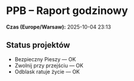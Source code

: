 # PPB – Raport godzinowy
**Czas (Europe/Warsaw):** 2025-10-04 23:13

## Status projektów
- Bezpieczny Pieszy — OK
- Zwolnij przy przejściu — OK
- Odblask ratuje życie — OK

